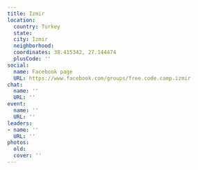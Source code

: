 ```yaml
---
title: Izmir
location:
  country: Turkey
  state: 
  city: Izmir
  neighborhood: 
  coordinates: 38.415342, 27.144474
  plusCode: ''
social:
  name: Facebook page
  URL: https://www.facebook.com/groups/free.code.camp.izmir
chat:
  name: ''
  URL: ''
event:
  name: ''
  URL: ''
leaders:
- name: ''
  URL: ''
photos:
  old: 
  cover: ''
---
```

